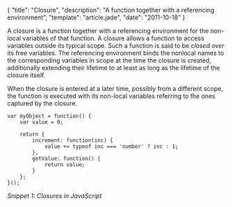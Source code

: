 {
  "title": "Closure",
  "description": "A function together with a referencing environment",
  "template": "article.jade",
  "date": "2011-10-18"
}

A closure is a function together with a referencing environment for the non-local variables of that function. A closure allows a function to access variables outside its typical scope. Such a function is said to be *closed over* its free variables. The referencing environment binds the nonlocal names to the corresponding variables in scope at the time the closure is created, additionally extending their lifetime to at least as long as the lifetime of the closure itself. 

When the closure is entered at a later time, possibly from a different scope, the function is executed with its non-local variables referring to the ones captured by the closure.

    var myObject = function() {
        var value = 0;

        return {
            increment: function(inc) {
                value += typeof inc === 'number' ? inc : 1;
            },
            getValue: function() {
                return value;
            }
        };
    }();

*Snippet 1: Closures in JavaScript*
